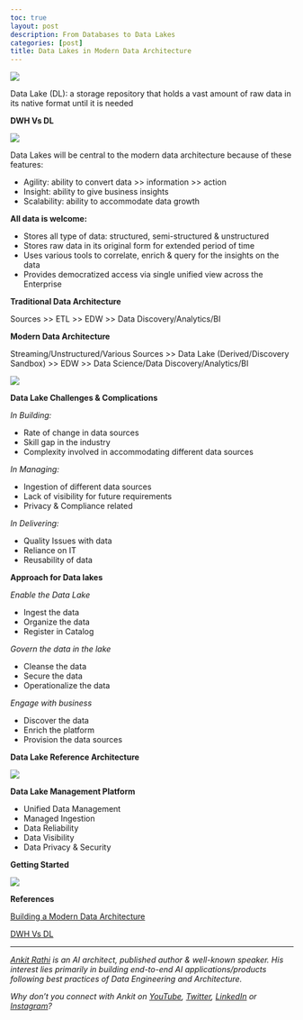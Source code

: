 ```yaml
---
toc: true
layout: post
description: From Databases to Data Lakes
categories: [post]
title: Data Lakes in Modern Data Architecture
---
```


![](https://cdn-images-1.medium.com/max/800/0*25qQpoE9NFegPeOK.png)

Data Lake (DL): a storage repository that holds a vast amount of raw data in its native format until it is needed

**DWH Vs DL**

![](https://cdn-images-1.medium.com/max/800/0*3bn32zqjCVl8STNU.png)

Data Lakes will be central to the modern data architecture because of these features:

-   Agility: ability to convert data \>\> information \>\> action
-   Insight: ability to give business insights
-   Scalability: ability to accommodate data growth

**All data is welcome:**

-   Stores all type of data: structured, semi-structured & unstructured
-   Stores raw data in its original form for extended period of time
-   Uses various tools to correlate, enrich & query for the insights on the data
-   Provides democratized access via single unified view across the Enterprise

**Traditional Data Architecture**

Sources \>\> ETL \>\> EDW \>\> Data Discovery/Analytics/BI

**Modern Data Architecture**

Streaming/Unstructured/Various Sources \>\> Data Lake (Derived/Discovery Sandbox) \>\> EDW \>\> Data Science/Data Discovery/Analytics/BI

![](https://cdn-images-1.medium.com/max/800/0*d1V5jCc6GOtdxXsl.jpg)

**Data Lake Challenges & Complications**

*In Building:*

-   Rate of change in data sources
-   Skill gap in the industry
-   Complexity involved in accommodating different data sources

*In Managing:*

-   Ingestion of different data sources
-   Lack of visibility for future requirements
-   Privacy & Compliance related

*In Delivering:*

-   Quality Issues with data
-   Reliance on IT
-   Reusability of data

**Approach for Data lakes**

*Enable the Data Lake*

-   Ingest the data
-   Organize the data
-   Register in Catalog

*Govern the data in the lake*

-   Cleanse the data
-   Secure the data
-   Operationalize the data

*Engage with business*

-   Discover the data
-   Enrich the platform
-   Provision the data sources

**Data Lake Reference Architecture**

![](https://cdn-images-1.medium.com/max/800/0*yiEy1e2n0P9T6v5u.jpg)

**Data Lake Management Platform**

-   Unified Data Management
-   Managed Ingestion
-   Data Reliability
-   Data Visibility
-   Data Privacy & Security

**Getting Started**

![](https://cdn-images-1.medium.com/max/800/0*tx2NIPhr3ITXLtNq.jpg)

**References**

[Building a Modern Data Architecture](http://www.youtube.com/watch?v=j7k5Dobmbkk)

[DWH Vs DL](http://www.kdnuggets.com/2015/09/data-lake-vs-data-warehouse-key-differences.html)

---
[*Ankit Rathi*](https://www.ankitrathi.com/) *is an AI architect, published author & well-known speaker. His interest lies primarily in building end-to-end AI applications/products following best practices of Data Engineering and Architecture.*

*Why don’t you connect with Ankit on* [*YouTube*](https://www.youtube.com/channel/UCrIv4EU2tFX8VhhT0oCnDnw)*,* [*Twitter*](https://twitter.com/rathiankit)*,* [*LinkedIn*](https://www.linkedin.com/in/ankitrathi/) *or* [*Instagram*](https://instagram.com/ankitrathi/)*?*
